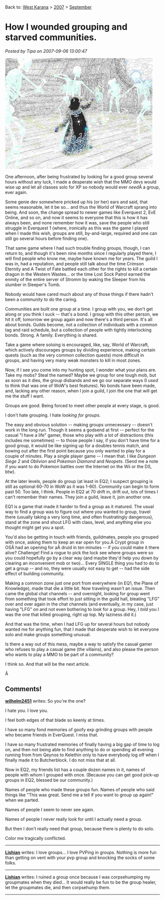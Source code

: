 Back to: [West Karana](/posts/westkarana.md) > [2007](/posts/2007/westkarana.md) > [September](./westkarana.md)
# How I wounded grouping and starved communities.

*Posted by Tipa on 2007-09-06 13:00:47*

![dinaboat.jpg](../../../uploads/2007/09/dinaboat.jpg)


One afternoon, after being frustrated by looking for a good group several hours without any luck, I made a desperate wish that the MMO devs would wise up and let all classes solo for XP so nobody would ever *need*Â a group, ever again.

Some genie dev somewhere pricked up his (or her) ears and said, that seems reasonable, let it be so... and thus the World of Warcraft sprang into being. And soon, the change spread to newer games like Everquest 2, EvE Online, and so on, and now it seems to everyone that this is how it has always been, and none remember how it was, save the people who still struggle in Everquest 1 (where, ironically as this was the game I played when I made this wish, groups are still, by-and-large, required and one can still go several hours before finding one).

That same game where I had such trouble finding groups, though, I can return to, and though it's been nine months since I regularly played there, I will find people who know me, maybe have known me for years. The guild I was in, had a reputation, and people still talk about the time Crimson Eternity and A Twist of Fate battled each other for the rights to kill a certain dragon in the Western Wastes... or the time Lost Sock Patrol earned the enmity of the entire server of Stromm by waking the Sleeper from his slumber in Sleeper's Tomb.

Nobody would have cared much about any of those things if there hadn't been a community to do the caring.

Communities are built one group at a time. I group with you, we don't get along or you think I suck -- that's a bond. I group with this other person, we hit it off, tomorrow we group again and now there's a third person. It's all about bonds. Guilds become, not a collection of individuals with a common tag and raid schedule, but a collection of people with tightly interlocking bonds. Strong. A family. Everything is shared.

Take a game where soloing is encouraged, like, say, World of Warcraft, which actively discourages groups by dividing experience, making certain quests (such as the very common collection quests) more difficult in groups, and having very many weak monsters to kill in most zones.

Now, if I see you come into my hunting spot, I wonder what your plans are. Take my mobs? Steal the named? Maybe we group for one tough mob, but as soon as it dies, the group disbands and we go our separate ways (I *used* to think that was one of WoW's best features). No bonds have been made, and, lacking any other reason, when I join a guild, I join the one that will get me the stuff I want.

Groups are good. Being forced to meet other people at every stage, is good.

I don't hate grouping. I hate *looking for groups*.

The easy and obvious solution -- making groups unnecessary -- doesn't work in the long run. Though it seems a godsend at first -- perfect for the casual "I have a life" gamer, those who play with a lot of distractions (this includes me sometimes) -- to those people I say, if you don't have time for a good group, it would be like signing up for a doubles tennis match, and bowing out after the first point because you only wanted to play for a couple of minutes. Play a single player game -- I mean that. I like *Dungeon Siege 2* and *Oblivion* and *Pokemon Diamond* and *Neopets*. (Send me a note if you want to do Pokemon battles over the Internet on the Wii or the DS, btw).

At the later levels, people do group (at least in EQ2; I suspect grouping is still as optional 60-70 in WoW as it was 1-60). Community can begin to form past 50. Too late, I think. People in EQ2 at 70 drift in, drift out, lots of times I can't remember their names. They join a guild, leave it, join another one.

EQ1 is a game that made it harder to find a group as it matured. The usual way to find a group was to figure out where you wanted to group, travel there (usually taking a very long time, and often frustratingly dangerous), stand at the zone and shout LFG with class, level, and anything else you thought might get you a spot.

You'd also be getting in touch with friends, guildmates, people you grouped with once, asking them to keep an ear open for you.Â Crypt group in OSÂ had an opening for aÂ druid in ten minutes -- if you could make it there alive? Challenge! Find a rogue to pick the lock see where groups were so you could hopefully go by a clear way (and maybe they'd help you down by clearing an inconvenient mob or two)... Every SINGLE thing you had to do to get a group -- and no, they were usually *not* easy to get -- had the side effect of building community.

Making a common zone just one port from everywhere (in EQ1, the Plane of Knowledge), made that die a little bit. Now traveling wasn't an issue. Then came the global chat channels -- and overnight, looking for group went from something that took effort to just sitting in the guild hall, bleating "LFG" over and over again in the chat channels (and eventually, in my case, just having "LFG" on and not even bothering to *look* for a group. Hey, I *told* you I was the one that killed grouping, right up top. My laziness did it.)

And that was the time, when I had LFG up for several hours but nobody wanted me for anything fun, that I made that desperate wish to let everyone solo and make groups something unusual.

Is there a way out of this mess, maybe a way to satisfy the casual gamer who refuses to play a casual game (the villains), and also please the person who wants to play a MMO to be part of a community?

I think so. And that will be the next article.

Â 
## Comments!

**[wilhelm2451](http://tagn.wordpress.com/)** writes: So you're the one?

I hate you. I love you.

I feel both edges of that blade so keenly at times.

I have so many fond memories of goofy exp grinding groups with people who became friends in EverQuest. I miss that.

I have so many frustrated memories of finally having a big gap of time to log on, and then not being able to find anything to do or spending all evening running from from Qeynos to Kelethin only to have everybody log off when I finally made it to Butcherblock. I do not miss that at all.

Now in EQ2, my friends list has a couple dozen names in it, names of people with whom I grouped with once. (Because you can get good pick-up groups in EQ2, blessed be our community.) 

Names of people who made these groups fun. Names of people who said things like "This was great. Send me a tell if you want to group up again!" when we parted.

Names of people I seem to never see again.

Names of people I never really look for until I actually need a group.

But then I don't really need that group, because there is plenty to do solo.

Color me tragically conflicted.

---

**[Lishian](http://lishian.wordpress.com)** writes: I love groups... I love PVPing in groups. Nothing is more fun than getting on vent with your pvp group and knocking the socks of some folks.

---

**[Lishian](http://lishian.wordpress.com)** writes: I ruined a group once because I was corpsehumping my groupmates when they died... It would really be fun to be the group healer, let the groupmates die, and then corpsehump them.

---

